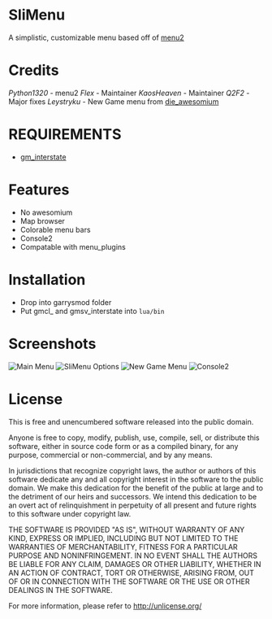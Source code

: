 # SliMenu
A simplistic, customizable menu based off of [menu2](https://github.com/LUModder/gmod_menu2)

Credits
=======
_Python1320_ - menu2
_Flex_ - Maintainer
_KaosHeaven_ - Maintainer
_Q2F2_ - Major fixes
_Leystryku_ - New Game menu from [die_awesomium](https://github.com/Leystryku/die_awesomium)

REQUIREMENTS
=======
 - [gm_interstate](https://github.com/danielga/gm_interstate)

Features
=======
 - No awesomium
 - Map browser
 - Colorable menu bars
 - Console2
 - Compatable with menu_plugins

Installation
=======
 - Drop into garrysmod folder
 - Put gmcl_ and gmsv_interstate into ```lua/bin```

Screenshots
=======
![Main Menu](http://i.imgur.com/3SzKt4b.png)
![SliMenu Options](http://i.imgur.com/XNOHJzH.png)
![New Game Menu](http://i.imgur.com/pmNqPNT.png)
![Console2](http://i.imgur.com/46FMljY.png)

License
=======
This is free and unencumbered software released into the public domain.

Anyone is free to copy, modify, publish, use, compile, sell, or
distribute this software, either in source code form or as a compiled
binary, for any purpose, commercial or non-commercial, and by any
means.

In jurisdictions that recognize copyright laws, the author or authors
of this software dedicate any and all copyright interest in the
software to the public domain. We make this dedication for the benefit
of the public at large and to the detriment of our heirs and
successors. We intend this dedication to be an overt act of
relinquishment in perpetuity of all present and future rights to this
software under copyright law.

THE SOFTWARE IS PROVIDED "AS IS", WITHOUT WARRANTY OF ANY KIND,
EXPRESS OR IMPLIED, INCLUDING BUT NOT LIMITED TO THE WARRANTIES OF
MERCHANTABILITY, FITNESS FOR A PARTICULAR PURPOSE AND NONINFRINGEMENT.
IN NO EVENT SHALL THE AUTHORS BE LIABLE FOR ANY CLAIM, DAMAGES OR
OTHER LIABILITY, WHETHER IN AN ACTION OF CONTRACT, TORT OR OTHERWISE,
ARISING FROM, OUT OF OR IN CONNECTION WITH THE SOFTWARE OR THE USE OR
OTHER DEALINGS IN THE SOFTWARE.

For more information, please refer to <http://unlicense.org/>
